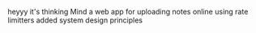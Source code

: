 heyyy it's thinking Mind a web app for uploading notes online 
using rate limitters added system design principles
